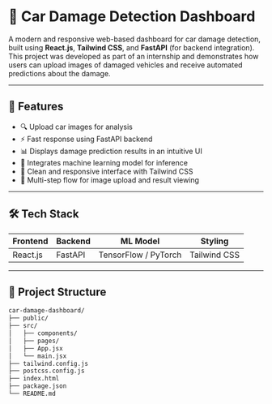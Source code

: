 # 🚗 Car Damage Detection Dashboard

A modern and responsive web-based dashboard for car damage detection, built using **React.js**, **Tailwind CSS**, and **FastAPI** (for backend integration). This project was developed as part of an internship and demonstrates how users can upload images of damaged vehicles and receive automated predictions about the damage.

---

## 📸 Features

- 🔍 Upload car images for analysis
- ⚡ Fast response using FastAPI backend
- 📊 Displays damage prediction results in an intuitive UI
- 🧠 Integrates machine learning model for inference
- 🎯 Clean and responsive interface with Tailwind CSS
- 🔁 Multi-step flow for image upload and result viewing

---

## 🛠️ Tech Stack

| Frontend | Backend | ML Model | Styling |
|----------|---------|----------|---------|
| React.js | FastAPI | TensorFlow / PyTorch | Tailwind CSS |

---

## 📂 Project Structure

```bash
car-damage-dashboard/
├── public/
├── src/
│   ├── components/
│   ├── pages/
│   ├── App.jsx
│   └── main.jsx
├── tailwind.config.js
├── postcss.config.js
├── index.html
├── package.json
└── README.md


